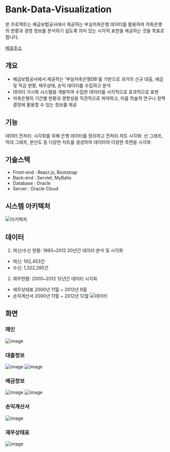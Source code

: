 # Bank-Data-Visualization
본 프로젝트는 예금보험공사에서 제공하는 부실저축은행 데이터를 활용하여 저축은행의 현황과 경영 정보를 분석하기 쉽도록 의미 있는 시각적 표현을 제공하는 것을 목표로 합니다.

[배포주소](data.doget.site)

## 개요
- 예금보험공사에서 제공하는 '부실저축은행DB'를 기반으로 과거의 신규 대출, 예금 및 적금 현황, 재무상태, 손익 데이터를 수집하고 분석
- 데이터 가시화 시스템을 개발하여 수집한 데이터를 시각적으로 효과적으로 표현
- 저축은행의 기간별 현황과 경향성을 직관적으로 파악하고, 이를 학술적 연구나 정책 결정에 활용할 수 있는 정보를 제공

## 기능
데이터 전처리: 시각화를 위해 은행 데이터를 정리하고 전처리
차트 시각화: 선 그래프, 막대 그래프, 분산도 등 다양한 차트를 생성하여 데이터의 다양한 측면을 시각화

## 기술스택
- Front-end : React.js, Bootstrap
- Back-end : Servlet, MyBatis
- Database : Oracle
- Server : Oracle Cloud

## 시스템 아키텍처
![아키텍처](https://user-images.githubusercontent.com/106823684/236988526-f4788b30-f3f9-4c15-bf0b-69335d387ad2.png)

## 데이터
1. 여신/수신 현황: 1993~2012 20년간 데이터 분석 및 시각화
  - 여신: 102,453건
  - 수신: 1,322,285건
2. 재무현황: 2000~2012 12년간 데이터 시각화
  - 재무상태표 2000년 11월 ~ 2012년 9월
  - 손익계산서 2000년 11월 ~ 2012년 12월
![데이터](https://user-images.githubusercontent.com/106823684/236988414-e7fed38d-d2c0-441b-8278-cf9df3ef907b.png)

## 화면
### 메인
![image](https://user-images.githubusercontent.com/106823684/236988851-36c197b1-9d0a-4603-b187-72a2a51a2c51.png)

### 대출정보
![image](https://user-images.githubusercontent.com/106823684/236988902-07b78241-2101-4926-b1b0-5225b429ae67.png)
![image](https://user-images.githubusercontent.com/106823684/236989696-c60d9cc4-60a0-47b3-aee3-15debcbae771.png)

### 예금정보
![image](https://user-images.githubusercontent.com/106823684/236988992-d8f09323-1e46-4d15-8ba3-759ae4b64336.png)
![image](https://user-images.githubusercontent.com/106823684/236989652-008c30c7-c390-468f-818a-fe38e0a21c66.png)

### 손익계산서
![image](https://user-images.githubusercontent.com/106823684/236989046-a433423b-7490-48af-a480-6a0171eed14d.png)

### 재무상태표
![image](https://user-images.githubusercontent.com/106823684/236989103-102c8d5a-8e74-429b-9907-9a5d3632a6d6.png)
